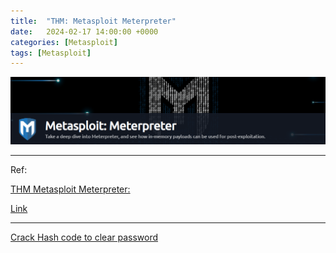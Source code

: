 ```yaml
---
title:  "THM: Metasploit Meterpreter"
date:   2024-02-17 14:00:00 +0000
categories: [Metasploit]
tags: [Metasploit]
---
```


![image](/assets/img/Metasploit-Meterpreter01.png)

---


Ref: 

[THM Metasploit Meterpreter:](https://tryhackme.com/room/meterpreter)

[Link](https://www.youtube.com/watch?v=96V-nwvtaks)

---

[Crack Hash code to clear password](crackstation.net)
